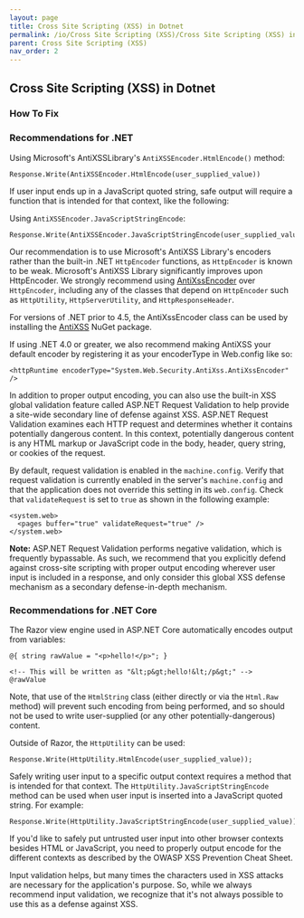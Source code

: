 ```yaml
---
layout: page
title: Cross Site Scripting (XSS) in Dotnet
permalink: /io/Cross Site Scripting (XSS)/Cross Site Scripting (XSS) in Dotnet
parent: Cross Site Scripting (XSS)
nav_order: 2
---
```


## Cross Site Scripting (XSS) in Dotnet 
### How To Fix 

### Recommendations for .NET 

Using Microsoft's AntiXSSLibrary's `AntiXSSEncoder.HtmlEncode()` method:

```
Response.Write(AntiXSSEncoder.HtmlEncode(user_supplied_value))
```

If user input ends up in a JavaScript quoted string, safe output will require a function that is intended for that context, like the following:

Using `AntiXSSEncoder.JavaScriptStringEncode`:

```
Response.Write(AntiXSSEncoder.JavaScriptStringEncode(user_supplied_value));
```

Our recommendation is to use Microsoft's AntiXSS Library's encoders rather than the built-in .NET ```HttpEncoder``` functions, as ```HttpEncoder``` is known to be weak.  Microsoft's AntiXSS Library significantly improves upon HttpEncoder. We strongly recommend using [AntiXssEncoder](http://msdn.microsoft.com/en-us/library/system.web.security.antixss.antixssencoder%28v=vs.110%29.aspx) over ```HttpEncoder```, including any of the classes that depend on ```HttpEncoder``` such as ```HttpUtility```, ```HttpServerUtility```, and ```HttpResponseHeader```. 

For versions of .NET prior to 4.5, the AntiXssEncoder class can be used by installing the [AntiXSS](https://www.nuget.org/packages/AntiXSS/) NuGet package.

If using .NET 4.0 or greater, we also recommend making AntiXSS your default encoder by registering it as your encoderType in Web.config like so:

```
<httpRuntime encoderType="System.Web.Security.AntiXss.AntiXssEncoder" />
```

In addition to proper output encoding, you can also use the built-in XSS global validation feature called ASP.NET Request Validation to help provide a site-wide secondary line of defense against XSS. 
ASP.NET Request Validation examines each HTTP request and determines whether it contains potentially dangerous content. In this context, potentially dangerous content is any HTML markup or JavaScript code in the body, header, query string, or cookies of the request.

By default, request validation is enabled in the `machine.config`. Verify that request validation is currently enabled in the server's `machine.config` and that the application does not override this setting in its `web.config`. Check that `validateRequest` is set to `true` as shown in the following example:

```
<system.web>
  <pages buffer="true" validateRequest="true" />
</system.web>
```

**Note:** ASP.NET Request Validation performs negative validation, which is frequently bypassable. 
As such, we recommend that you explicitly defend against cross-site scripting with proper output encoding wherever user input is included in a response, and only consider this global XSS defense mechanism as a secondary defense-in-depth mechanism.



### Recommendations for .NET Core

The Razor view engine used in ASP.NET Core automatically encodes output from variables:

```
@{ string rawValue = "<p>hello!</p>"; }

<!-- This will be written as "&lt;p&gt;hello!&lt;/p&gt;" -->
@rawValue
```

Note, that use of the ```HtmlString``` class (either directly or via the ```Html.Raw``` method) will prevent such encoding from being performed, and so should not be used to write user-supplied (or any other potentially-dangerous) content.

Outside of Razor, the ```HttpUtility``` can be used: 

```
Response.Write(HttpUtility.HtmlEncode(user_supplied_value));
```

Safely writing user input to a specific output context requires a method that is intended for that context. The `HttpUtility.JavaScriptStringEncode` method can be used when user input is inserted into a JavaScript quoted string. 
For example:

```
Response.Write(HttpUtility.JavaScriptStringEncode(user_supplied_value));
```


If you'd like to safely put untrusted user input into other browser contexts besides HTML or JavaScript, you need to properly output encode for the different contexts as described by the OWASP XSS Prevention Cheat Sheet.

Input validation helps, but many times the characters used in XSS attacks are necessary for the application's purpose. 
So, while we always recommend input validation, we recognize that it's not always possible to use this as a defense against XSS.